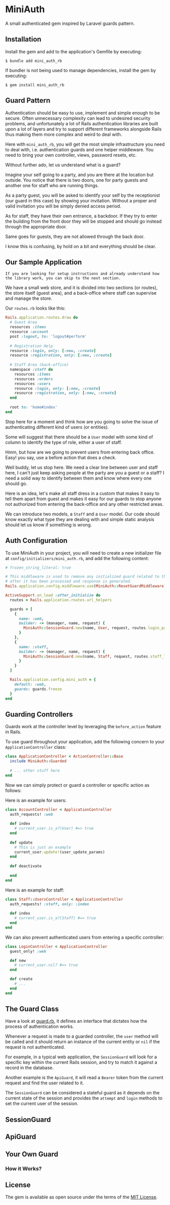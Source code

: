 # MiniAuth

A small authenticated gem inspired by Laravel guards pattern.


## Installation

Install the gem and add to the application's Gemfile by executing:

    $ bundle add mini_auth_rb

If bundler is not being used to manage dependencies, install the gem by executing:

    $ gem install mini_auth_rb


## Guard Pattern

Authentication should be easy to use, implement and simple enough to be secure. Often unnecessary complexity can
lead to undesired security problems, and unfortunately a lot of Rails authentication libraries are built upon a lot
of layers and try to support different frameworks alongside Rails thus making them more complex and weird to deal with.

Here with `mini_auth_rb`, you will get the most simple infrastructure you need to deal with, i.e. authentication guards
and one helper middleware. You need to bring your own controller, views, password resets, etc.

Without further ado, let us understand what is a guard?

Imagine your self going to a party, and you are there at the location but outside. You notice that there is two doors,
one for party guests and another one for staff who are running things.

As a party guest, you will be asked to identify your self by the receptionist (our guard in this case) by showing your
invitation. Without a proper and valid invitation you will be simply denied access period.

As for staff, they have their own entrance, a backdoor. If they try to enter the building from the front door they will
be stopped and should go instead through the appropriate door.

Same goes for guests, they are not allowed through the back door.

I know this is confusing, by hold on a bit and everything should be clear.


## Our Sample Application

```text
If you are looking for setup instructions and already understand how the library work, you can skip to the next section.
```

We have a small web store, and it is divided into two sections (or routes), the store itself (guest area),
and a back-office where staff can supervise and manage the store.

Our `routes.rb` looks like this:

```ruby
Rails.application.routes.draw do
  # Guest Area
  resources :items
  resource :account
  post :logout, to: 'logout#perform'
  
  # Registration Help
  resource :login, only: [:new, :create]
  resource :registration, only: [:new, :create] 
  
  # Staff Area (back-office)
  namespace :staff do
    resources :items
    resources :orders
    resources :users
    resource :login, only: [:new, :create]
    resource :registration, only: [:new, :create]
  end
  
  root to: 'home#index'
end
```

Stop here for a moment and think how are you going to solve the issue of authenticating different kind of users (or entities).

Some will suggest that there should be a `User` model with some kind of column to identify the type of role, either
a user of staff.

Hmm, but how are we going to prevent users from entering back office. Easy! you say, use a before action that does a check.

Well buddy, let us stop here. We need a clear line between user and staff here, I can't just keep asking people at the
party are you a guest or a staff? I need a solid way to identify between them and know where every one should go.

Here is an idea, let's make all staff dress in a custom that makes it easy to tell them apart from guest and makes it
easy for our guards to stop anyone not authorized from entering the back-office and any other restricted areas.

We can introduce two models, a `Staff` and a `User` model. Our code should know exactly what type they are dealing with
and simple static analysis should let us know if something is wrong.


## Auth Configuration

To use MiniAuth in your project, you will need to create a new initializer file at `config/initializers/mini_auth.rb`,
and add the following content:

```ruby
# frozen_string_literal: true

# This middleware is used to remove any initialized guard related to the current request
# after it has been processed and response is generated.
Rails.application.config.middleware.use(MiniAuth::ResetGuardMiddleware)

ActiveSupport.on_load :after_initialize do
  routes = Rails.application.routes.url_helpers

  guards = [
    {
      name: :web,
      builder: -> (manager, name, request) {
        MiniAuth::SessionGuard.new(name, User, request, routes.login_path, 86400)
      }
    },
    {
      name: :staff,
      builder: -> (manager, name, request) {
        MiniAuth::SessionGuard.new(name, Staff, request, routes.staff_login_path, 3600)
      }
    }
  ]

  Rails.application.config.mini_auth = {
    default: :web,
    guards: guards.freeze
  }
end
```


## Guarding Controllers

Guards work at the controller level by leveraging the `before_action` feature in Rails.

To use guard throughout your application, add the following concern to your `ApplicationController` class:

```ruby
class ApplicationController < ActionController::Base
  include MiniAuth::Guarded
  
  # ... other stuff here
end
```

Now we can simply protect or guard a controller or specific action as follows:

Here is an example for users:

```ruby
class AccountController < ApplicationController
  auth_requests! :web
  
  def index
    # current_user.is_a?(User) #=> true
  end
  
  def update
    # This is just an example
    current_user.update!(user_update_params)
  end
  
  def deactivate
    
  end
end
```

Here is an example for staff:

```ruby
class Staff::UsersController < ApplicationController
  auth_requests! :staff, only: :index
  
  def index
    # current_user.is_a?(Staff) #=> true
  end
end
```

We can also prevent authenticated users from entering a specific controller:


```ruby
class LoginController < ApplicationController
  guest_only! :web

  def new
    # current_user.nil? #=> true
  end

  def create
    # ...
  end
end
```

## The Guard Class

Have a look at [guard.rb](lib/mini_auth/guard.rb), it defines an interface that dictates how the process
of authentication works.

Whenever a request is made to a guarded controller, the `user` method will be called and it should return an instance
of the current entity or `nil` if the request is not authenticated.

For example, in a typical web application, the `SessionGuard` will look for a specific key within the current Rails session,
and try to match it against a record in the database.

Another example is the `ApiGuard`, it will read a `Bearer` token from the current request and find the user related to it.

The `SessionGuard` can be considered a stateful guard as it depends on the current state of the session and provides
the `attempt` and `login` methods to set the current user of the session.


## SessionGuard



## ApiGuard


## Your Own Guard


### How it Works?


## License

The gem is available as open source under the terms of the [MIT License](https://opensource.org/licenses/MIT).

